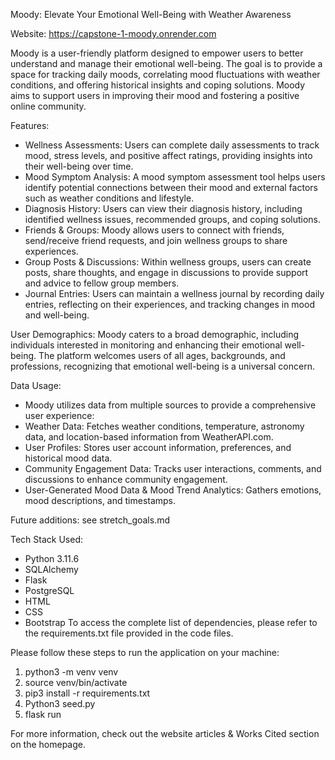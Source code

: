 Moody: Elevate Your Emotional Well-Being with Weather Awareness

Website: https://capstone-1-moody.onrender.com

Moody is a user-friendly platform designed to empower users to better understand and manage their emotional well-being. The goal is to provide a space for tracking daily moods, correlating mood fluctuations with weather conditions, and offering historical insights and coping solutions. Moody aims to support users in improving their mood and fostering a positive online community.

Features:
- Wellness Assessments: Users can complete daily assessments to track mood, stress levels, and positive affect ratings, providing insights into their well-being over time.
- Mood Symptom Analysis: A mood symptom assessment tool helps users identify potential connections between their mood and external factors such as weather conditions and lifestyle.
- Diagnosis History: Users can view their diagnosis history, including identified wellness issues, recommended groups, and coping solutions.
- Friends & Groups: Moody allows users to connect with friends, send/receive friend requests, and join wellness groups to share experiences.
- Group Posts & Discussions: Within wellness groups, users can create posts, share thoughts, and engage in discussions to provide support and advice to fellow group members.
- Journal Entries: Users can maintain a wellness journal by recording daily entries, reflecting on their experiences, and tracking changes in mood and well-being.

User Demographics:
Moody caters to a broad demographic, including individuals interested in monitoring and enhancing their emotional well-being. The platform welcomes users of all ages, backgrounds, and professions, recognizing that emotional well-being is a universal concern.

Data Usage:
- Moody utilizes data from multiple sources to provide a comprehensive user experience:
- Weather Data: Fetches weather conditions, temperature, astronomy data, and location-based information from WeatherAPI.com.
- User Profiles: Stores user account information, preferences, and historical mood data.
- Community Engagement Data: Tracks user interactions, comments, and discussions to enhance community engagement.
- User-Generated Mood Data & Mood Trend Analytics: Gathers emotions, mood descriptions, and timestamps. 

Future additions: see stretch_goals.md

Tech Stack Used:
- Python 3.11.6
- SQLAlchemy
- Flask
- PostgreSQL
- HTML
- CSS
- Bootstrap
To access the complete list of dependencies, please refer to the requirements.txt file provided in the code files.

Please follow these steps to run the application on your machine:

1. python3 -m venv venv
2. source venv/bin/activate
3. pip3 install -r requirements.txt
4. Python3 seed.py
5. flask run

For more information, check out the website articles & Works Cited section on the homepage.


